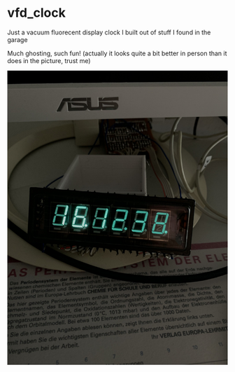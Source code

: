 # vfd_clock
Just a vacuum fluorecent display clock I built out of stuff I found in the garage

Much ghosting, such fun!
(actually it looks quite a bit better in person than it does in the picture, trust me)

![Picture of the Prototype](https://github.com/p3h3/vfd_clock/blob/main/prototype.jpg)
